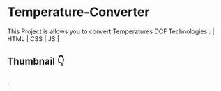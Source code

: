 # Temperature-Converter
This Project is allows you to convert Temperatures DCF Technologies : | HTML | CSS | JS |


## Thumbnail 👇
.[](thumb/nature_screen)
